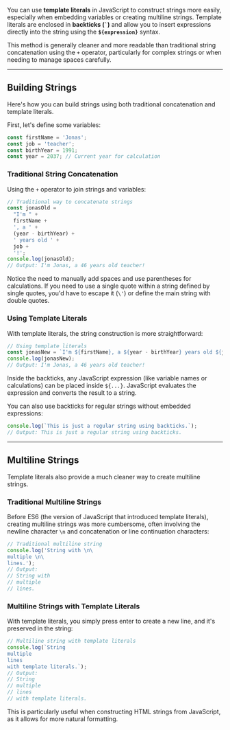 You can use **template literals** in JavaScript to construct strings more easily, especially when embedding variables or creating multiline strings. Template literals are enclosed in **backticks (`` ` ``)** and allow you to insert expressions directly into the string using the **`${expression}`** syntax.

This method is generally cleaner and more readable than traditional string concatenation using the `+` operator, particularly for complex strings or when needing to manage spaces carefully.

---

## Building Strings

Here's how you can build strings using both traditional concatenation and template literals.

First, let's define some variables:



```JavaScript
const firstName = 'Jonas';
const job = 'teacher';
const birthYear = 1991;
const year = 2037; // Current year for calculation
```

### Traditional String Concatenation

Using the `+` operator to join strings and variables:



```JavaScript
// Traditional way to concatenate strings
const jonasOld =
  "I'm " +
  firstName +
  ', a ' +
  (year - birthYear) +
  ' years old ' +
  job +
  '!';
console.log(jonasOld);
// Output: I'm Jonas, a 46 years old teacher!
```

Notice the need to manually add spaces and use parentheses for calculations. If you need to use a single quote within a string defined by single quotes, you'd have to escape it (`\'`) or define the main string with double quotes.

### Using Template Literals

With template literals, the string construction is more straightforward:



```JavaScript
// Using template literals
const jonasNew = `I'm ${firstName}, a ${year - birthYear} years old ${job}!`;
console.log(jonasNew);
// Output: I'm Jonas, a 46 years old teacher!
```

Inside the backticks, any JavaScript expression (like variable names or calculations) can be placed inside `${...}`. JavaScript evaluates the expression and converts the result to a string.

You can also use backticks for regular strings without embedded expressions:



```JavaScript
console.log(`This is just a regular string using backticks.`);
// Output: This is just a regular string using backticks.
```

---

## Multiline Strings

Template literals also provide a much cleaner way to create multiline strings.

### Traditional Multiline Strings

Before ES6 (the version of JavaScript that introduced template literals), creating multiline strings was more cumbersome, often involving the newline character `\n` and concatenation or line continuation characters:



```JavaScript
// Traditional multiline string
console.log('String with \n\
multiple \n\
lines.');
// Output:
// String with
// multiple
// lines.
```

### Multiline Strings with Template Literals

With template literals, you simply press enter to create a new line, and it's preserved in the string:



```JavaScript
// Multiline string with template literals
console.log(`String
multiple
lines
with template literals.`);
// Output:
// String
// multiple
// lines
// with template literals.
```

This is particularly useful when constructing HTML strings from JavaScript, as it allows for more natural formatting.